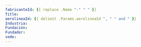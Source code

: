 ```yaml
---
fabricanteId: {{ replace .Name "-" " " }}
Title:
aerolineaId: {{ delimit .Params.aerolineaId ", " " and " }}
Industria:
Fundación:
Fundador:
sede:
---
```


